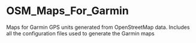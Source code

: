 # OSM_Maps_For_Garmin
Maps for Garmin GPS units generated from OpenStreetMap data.  Includes all the configuration files used to generate the Garmin maps
